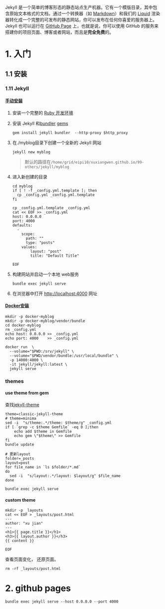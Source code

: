Jekyll 是一个简单的博客形态的静态站点生产机器。它有一个模版目录，其中包含原始文本格式的文档，通过一个转换器（如 [Markdown](http://daringfireball.net/projects/markdown/)）和我们的 [Liquid](https://github.com/Shopify/liquid/wiki) 渲染器转化成一个完整的可发布的静态网站，你可以发布在任何你喜爱的服务器上。Jekyll 也可以运行在 [GitHub Page](http://pages.github.com/) 上，也就是说，你可以使用 GitHub 的服务来搭建你的项目页面、博客或者网站，而且是**完全免费**的。

# 1. 入门

## 1.1 安装

### 1.11 Jekyll

#### [手动安装](https://www.jekyll.com.cn/docs/)

1. 安装一个完整的 [Ruby 开发环境](ruby.md) 

2. 安装 Jekyll 和[bundler](https://www.jekyll.com.cn/docs/ruby-101/#bundler) [gems](https://www.jekyll.com.cn/docs/ruby-101/#gems)

   ```
   gem install jekyll bundler  --http-proxy $http_proxy
   ```

3. 在./myblog目录下创建一个全新的 Jekyll 网站

   ```
   jekyll new myblog
   ```

   > 默认的路径在`/home/grid/eipi10/xuxiangwen.github.io/99-others/jekyll/myblog`

4. 进入新创建的目录

   ```
   cd myblog
   if [ ! -f _config.yml.template ]; then
     cp _config.yml _config.yml.template
   fi
   
   cp _config.yml.template _config.yml
   cat << EOF >> _config.yml
   host: 0.0.0.0 
   port: 4000 
   defaults:
     - 
       scope:
         path: ""
         type: "posts"
       values:
           layout: "post"
           title: "Default Title"
           
   EOF
   ```

5. 构建网站并启动一个本地 web服务

   ```
   bundle exec jekyll serve
   ```

6. 在浏览器中打开 [http://localhost:4000](http://localhost:4000/) 网址

#### [Docker安装](https://github.com/envygeeks/jekyll-docker/blob/master/README.md)

~~~
mkdir -p docker-myblog
mkdir -p docker-myblog/vendor/bundle
cd docker-myblog
rm _config.yml
echo host: 0.0.0.0 >> _config.yml
echo port: 4000    >> _config.yml
 
docker run  \
  --volume="$PWD:/srv/jekyll" \
  --volume="$PWD/vendor/bundle:/usr/local/bundle" \
  -p 14000:4000 \
  -it jekyll/jekyll:latest \
  jekyll serve  
~~~






### themes

#### use theme from gem

查找[jekyll-theme](https://rubygems.org/search?utf8=✓&query=jekyll-theme)

~~~
theme=classic-jekyll-theme
# theme=minima
sed -i  "s/theme:.*/theme: $theme/g" _config.yml
if [ `grep -c $theme Gemfile` -eq 0 ];then  
    echo add $theme in Gemfile
    echo gem \"$theme\" >> Gemfile
fi  
bundle update

# 更新layout
folder=_posts
layout=post
for file_name in `ls $folder/*.md`
do
  sed -i  "s/layout:.*/layout: $layout/g" $file_name
done

bundle exec jekyll serve
~~~

#### custom theme

~~~
mkdir -p _layouts
cat << EOF > _layouts/post.html
---
author: "xu jian"
---
<h1>{{ page.title }}</h1>
<h3>{{ layout.author }}</h3>
{{ content }}

EOF
~~~

查看页面变化， 还原页面。

~~~
rm -rf _layouts/post.html
~~~


# 2. github pages

```
bundle exec jekyll serve --host 0.0.0.0 --port 4000
```

